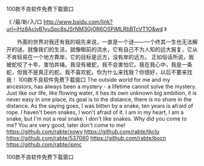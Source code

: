 
100款不良软件免费下载窗口




《 /最/新/入/口  http://www.baidu.com/link?url=jHz8AcivB1yuSpc8sJSrNM3GjOR6OSPiMLRbBTcVT1O&wd 》




　　外面的世界对我还有我的祖先来说，一直是一个谜——一个终其一生也无法解开的谜。就像我们的生活，就像眼前的流水，它有自己不为人知的远大报复，它从不肯轻易在一个地方靠岸，它的目标是远方，没有岸的远方。
正如俗话所说，我被蛇咬了十年，害怕井绳。我没有被蛇，我不会害怕它。我在我心中，我是一条蛇，但我不是真正的蛇。我不喜欢蛇。你为什么来找我？你很好，以后不要来找我！
100款不良软件免费下载窗口
The outside world for me and my ancestors, has always been a mystery - a lifetime cannot solve the mystery.
Just like our life, like flowing water, it has its own unknown big ambition, it is never easy in one place, its goal is to the distance, there is no shore in the distance.
As the saying goes, I was bitten by a snake, ten years is afraid of rope.
I haven't been snakes, I won't afraid of it.
I am in my heart, I am a snake, but I'm not a real snake.
I don't like snakes.
Why did you come to me?
You are very good, later don't come to me!
https://github.com/rabte/xowv
https://github.com/rabte/tkclu
https://github.com/rabte/537080
https://github.com/rabte/bocn
https://github.com/rabte/ipmc





100款不良软件免费下载窗口
